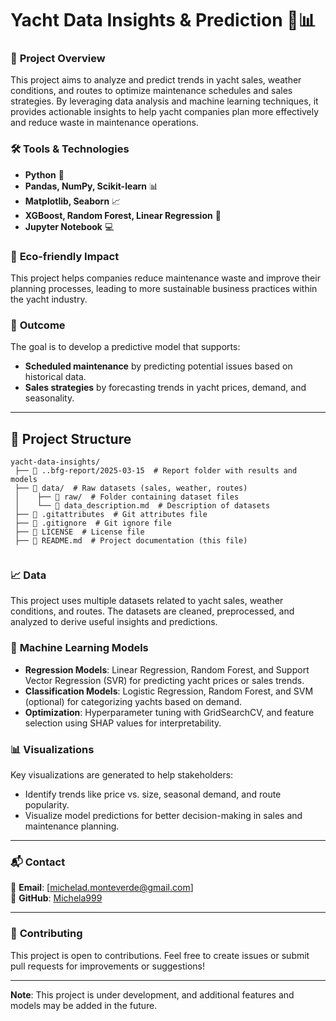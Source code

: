 # Yacht Data Insights & Prediction 🚢📊

### 📌 **Project Overview**  
This project aims to analyze and predict trends in yacht sales, weather conditions, and routes to optimize maintenance schedules and sales strategies. By leveraging data analysis and machine learning techniques, it provides actionable insights to help yacht companies plan more effectively and reduce waste in maintenance operations.

### 🛠 **Tools & Technologies**
- **Python** 🐍
- **Pandas, NumPy, Scikit-learn** 📊
- **Matplotlib, Seaborn** 📈
- **XGBoost, Random Forest, Linear Regression** 🧠
- **Jupyter Notebook** 💻

### 🌱 **Eco-friendly Impact**  
This project helps companies reduce maintenance waste and improve their planning processes, leading to more sustainable business practices within the yacht industry.

### 🚀 **Outcome**  
The goal is to develop a predictive model that supports:
- **Scheduled maintenance** by predicting potential issues based on historical data.
- **Sales strategies** by forecasting trends in yacht prices, demand, and seasonality.

---

## 📂 **Project Structure**
```
yacht-data-insights/  
 ├── 📂 ..bfg-report/2025-03-15  # Report folder with results and models  
 ├── 📂 data/  # Raw datasets (sales, weather, routes)
 │    ├── 📂 raw/  # Folder containing dataset files
 │    └── 📜 data_description.md  # Description of datasets
 ├── 📜 .gitattributes  # Git attributes file
 ├── 📜 .gitignore  # Git ignore file
 ├── 📜 LICENSE  # License file
 ├── 📜 README.md  # Project documentation (this file)
  
```
### 📈 **Data**
This project uses multiple datasets related to yacht sales, weather conditions, and routes. The datasets are cleaned, preprocessed, and analyzed to derive useful insights and predictions.

### 🧠 **Machine Learning Models**
- **Regression Models**: Linear Regression, Random Forest, and Support Vector Regression (SVR) for predicting yacht prices or sales trends.
- **Classification Models**: Logistic Regression, Random Forest, and SVM (optional) for categorizing yachts based on demand.
- **Optimization**: Hyperparameter tuning with GridSearchCV, and feature selection using SHAP values for interpretability.

### 📊 **Visualizations**
Key visualizations are generated to help stakeholders:
- Identify trends like price vs. size, seasonal demand, and route popularity.
- Visualize model predictions for better decision-making in sales and maintenance planning.

---

### 📬 **Contact**
📧 **Email**: [michelad.monteverde@gmail.com]  
📌 **GitHub**: [Michela999](https://github.com/Michela999)

---

### 📢 **Contributing**
This project is open to contributions. Feel free to create issues or submit pull requests for improvements or suggestions!

---

**Note**: This project is under development, and additional features and models may be added in the future.
